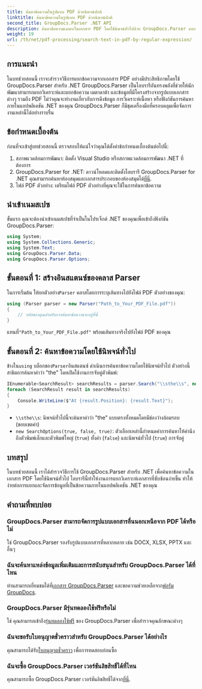 ```yaml
---
title: ค้นหาข้อความในรูปแบบ PDF ด้วยนิพจน์ปกติ
linktitle: ค้นหาข้อความในรูปแบบ PDF ด้วยนิพจน์ปกติ
second_title: GroupDocs.Parser .NET API
description: ค้นหาข้อความเฉพาะในเอกสาร PDF โดยใช้นิพจน์ทั่วไปด้วย GroupDocs.Parser แยก วิเคราะห์ และจัดการข้อความ PDF ได้อย่างง่ายดาย
weight: 19
url: /th/net/pdf-processing/search-text-in-pdf-by-regular-expression/
---
```

## การแนะนำ
ในบทช่วยสอนนี้ เราจะสำรวจวิธีการแยกข้อความจากเอกสาร PDF อย่างมีประสิทธิภาพโดยใช้ GroupDocs.Parser สำหรับ .NET GroupDocs.Parser เป็นไลบรารีอันทรงพลังที่ช่วยให้นักพัฒนาสามารถแยกวิเคราะห์และแยกข้อความ เมตาดาต้า และข้อมูลที่มีโครงสร้างจากรูปแบบเอกสารต่างๆ รวมถึง PDF ไม่ว่าคุณจะทำงานเกี่ยวกับการดึงข้อมูล การวิเคราะห์เนื้อหา หรือฟังก์ชันการค้นหาภายในแอปพลิเคชัน .NET ของคุณ GroupDocs.Parser ก็มีชุดเครื่องมือที่ครอบคลุมเพื่อจัดการงานเหล่านี้ได้อย่างราบรื่น
## ข้อกำหนดเบื้องต้น
ก่อนที่จะเข้าสู่บทช่วยสอนนี้ ตรวจสอบให้แน่ใจว่าคุณได้ตั้งค่าข้อกำหนดเบื้องต้นต่อไปนี้:
1. สภาพแวดล้อมการพัฒนา: ติดตั้ง Visual Studio หรือสภาพแวดล้อมการพัฒนา .NET ที่ต้องการ
2.  GroupDocs.Parser for .NET: ดาวน์โหลดและติดตั้งไลบรารี GroupDocs.Parser for .NET คุณสามารถค้นหาห้องสมุดและเอกสารประกอบของห้องสมุดได้[ที่นี่](https://releases.groupdocs.com/parser/net/).
3. ไฟล์ PDF ตัวอย่าง: เตรียมไฟล์ PDF ตัวอย่างที่คุณจะใช้ในการค้นหาข้อความ

## นำเข้าเนมสเปซ
ขั้นแรก คุณจะต้องนำเข้าเนมสเปซที่จำเป็นในโปรเจ็กต์ .NET ของคุณเพื่อเข้าถึงฟังก์ชัน GroupDocs.Parser:
```csharp
using System;
using System.Collections.Generic;
using System.Text;
using GroupDocs.Parser.Data;
using GroupDocs.Parser.Options;
```
## ขั้นตอนที่ 1: สร้างอินสแตนซ์ของคลาส Parser
 ในการเริ่มต้น ให้ยกตัวอย่าง`Parser` คลาสโดยการระบุเส้นทางไปยังไฟล์ PDF ตัวอย่างของคุณ:
```csharp
using (Parser parser = new Parser("Path_to_Your_PDF_File.pdf"))
{
    // รหัสของคุณสำหรับการค้นหาข้อความจะอยู่ที่นี่
}
```
 แทนที่`"Path_to_Your_PDF_File.pdf"` พร้อมเส้นทางจริงไปยังไฟล์ PDF ของคุณ
## ขั้นตอนที่ 2: ค้นหาข้อความโดยใช้นิพจน์ทั่วไป
 ข้างใน`using` บล็อกของ`Parser`อินสแตนซ์ ดำเนินการค้นหาข้อความโดยใช้นิพจน์ทั่วไป ตัวอย่างนี้สาธิตการค้นหาคำว่า "the" โดยเปิดใช้งานการจับคู่ตัวพิมพ์:
```csharp
IEnumerable<SearchResult> searchResults = parser.Search("\\sthe\\s", new SearchOptions(true, false, true));
foreach (SearchResult result in searchResults)
{
    Console.WriteLine($"At {result.Position}: {result.Text}");
}
```
- `\\sthe\\s`: นิพจน์ทั่วไปนี้จะค้นหาคำว่า "the" แบบตรงทั้งหมดโดยมีช่องว่างล้อมรอบ (ขอบเขตคำ)
- `new SearchOptions(true, false, true)`: ตัวเลือกเหล่านี้กำหนดค่าการค้นหาให้คำนึงถึงตัวพิมพ์เล็กและตัวพิมพ์ใหญ่ (`true`) ทั้งคำ (`false`) และนิพจน์ทั่วไป (`true`) การจับคู่

## บทสรุป
ในบทช่วยสอนนี้ เราได้สำรวจวิธีการใช้ GroupDocs.Parser สำหรับ .NET เพื่อค้นหาข้อความในเอกสาร PDF โดยใช้นิพจน์ทั่วไป ไลบรารีนี้ทำให้งานการแยกวิเคราะห์เอกสารที่ซับซ้อนง่ายขึ้น ทำให้ง่ายต่อการแยกและจัดการข้อมูลที่เป็นข้อความภายในแอปพลิเคชัน .NET ของคุณ

## คำถามที่พบบ่อย
### GroupDocs.Parser สามารถจัดการรูปแบบเอกสารอื่นนอกเหนือจาก PDF ได้หรือไม่
ใช่ GroupDocs.Parser รองรับรูปแบบเอกสารที่หลากหลาย เช่น DOCX, XLSX, PPTX และอื่นๆ
### ฉันจะค้นหาแหล่งข้อมูลเพิ่มเติมและการสนับสนุนสำหรับ GroupDocs.Parser ได้ที่ไหน
 ท่านสามารถเยี่ยมชมได้ที่[เอกสาร GroupDocs.Parser](https://tutorials.groupdocs.com/parser/net/) และขอความช่วยเหลือจาก[ฟอรัม GroupDocs](https://forum.groupdocs.com/c/parser/17).
### GroupDocs.Parser มีรุ่นทดลองใช้ฟรีหรือไม่
 ใช่ คุณสามารถเข้าถึง[รุ่นทดลองใช้ฟรี](https://releases.groupdocs.com/) ของ GroupDocs.Parser เพื่อสำรวจคุณลักษณะต่างๆ
### ฉันจะขอรับใบอนุญาตชั่วคราวสำหรับ GroupDocs.Parser ได้อย่างไร
 คุณสามารถได้รับ[ใบอนุญาตชั่วคราว](https://purchase.groupdocs.com/temporary-license/) เพื่อการทดสอบก่อนซื้อ
### ฉันจะซื้อ GroupDocs.Parser เวอร์ชันลิขสิทธิ์ได้ที่ไหน
 คุณสามารถซื้อ GroupDocs.Parser เวอร์ชันลิขสิทธิ์ได้จาก[ที่นี่](https://purchase.groupdocs.com/buy).